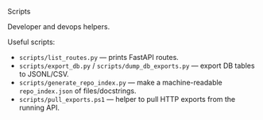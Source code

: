 Scripts

Developer and devops helpers.

Useful scripts:
- `scripts/list_routes.py` — prints FastAPI routes.
- `scripts/export_db.py` / `scripts/dump_db_exports.py` — export DB tables to JSONL/CSV.
- `scripts/generate_repo_index.py` — make a machine-readable `repo_index.json` of files/docstrings.
- `scripts/pull_exports.ps1` — helper to pull HTTP exports from the running API.
